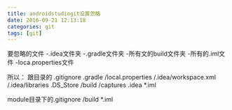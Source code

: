 ```yaml
---
title: androidstudiogit设置忽略
date: 2016-09-21 12:13:18
categories: git
tags: [git]
---
```

要忽略的文件
-.idea文件夹
-.gradle文件夹
-所有文的build文件夹
-所有的.iml文件
-loca.properties文件

所以：
跟目录的
.gitignore
.gradle
/local.properties
/.idea/workspace.xml
/.idea/libraries
.DS_Store
/build
/captures
.idea
*.iml

module目录下的.gitignore
/build
*.iml